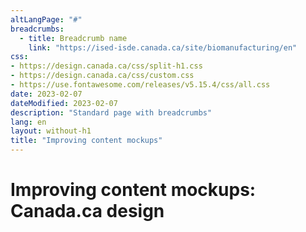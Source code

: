 ```yaml
---
altLangPage: "#"
breadcrumbs:
  - title: Breadcrumb name
    link: "https://ised-isde.canada.ca/site/biomanufacturing/en"
css:
- https://design.canada.ca/css/split-h1.css
- https://design.canada.ca/css/custom.css
- https://use.fontawesome.com/releases/v5.15.4/css/all.css
date: 2023-02-07
dateModified: 2023-02-07
description: "Standard page with breadcrumbs"
lang: en
layout: without-h1
title: "Improving content mockups"
---
```

<h1 property="name" id="wb-cont" dir="ltr"><span class="stacked"><span>Improving content mockups</span>: <span>Canada.ca design</span></span></h1>
